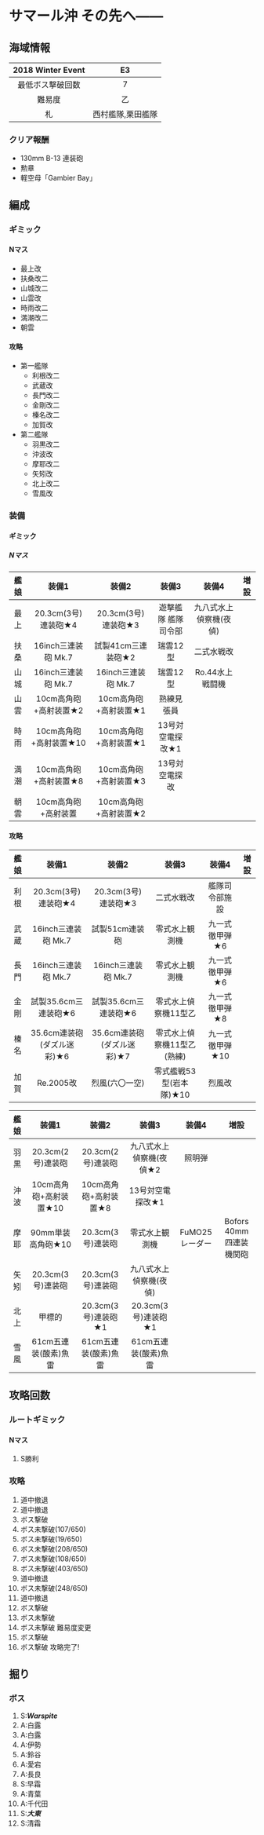 # サマール沖 その先へ――

## 海域情報

| 2018 Winter Event | E3                |
| :-:               | :-:               |
| 最低ボス撃破回数  | 7                 |
| 難易度            | 乙                |
| 札                | 西村艦隊,栗田艦隊 |

### クリア報酬

- 130mm B-13 連装砲
- 勲章
- 軽空母「Gambier Bay」

## 編成

### ギミック

#### Nマス

- 最上改
- 扶桑改二
- 山城改二
- 山雲改
- 時雨改二
- 満潮改二
- 朝雲

#### 攻略

- 第一艦隊
	- 利根改二
	- 武蔵改
	- 長門改二
	- 金剛改二
	- 榛名改二
	- 加賀改
- 第二艦隊
	- 羽黒改二
	- 沖波改
	- 摩耶改二
	- 矢矧改
	- 北上改二
	- 雪風改

### 装備

#### ギミック

##### Nマス

| 艦娘 | 装備1                   | 装備2                 | 装備3               | 装備4                  | 増設 |
| :-:  | :---------------------: | :----------------:    | :---------:         | :-:                    | :-:  |
| 最上 | 20.3cm(3号)連装砲★4     | 20.3cm(3号)連装砲★3   | 遊撃艦隊 艦隊司令部 | 九八式水上偵察機(夜偵) |      |
| 扶桑 | 16inch三連装砲 Mk.7     | 試製41cm三連装砲★2    | 瑞雲12型            | 二式水戦改             |      |
| 山城 | 16inch三連装砲 Mk.7     | 16inch三連装砲 Mk.7   | 瑞雲12型            | Ro.44水上戦闘機        |      |
| 山雲 | 10cm高角砲+高射装置★2   | 10cm高角砲+高射装置★1 | 熟練見張員    |                        |      |
| 時雨 | 10cm高角砲+高射装置★10   | 10cm高角砲+高射装置★1   | 13号対空電探改★1          |                        |      |
| 満潮 | 10cm高角砲+高射装置★8  | 10cm高角砲+高射装置★3 | 13号対空電探改     |                        |      |
| 朝雲 | 10cm高角砲+高射装置     | 10cm高角砲+高射装置★2 |                     |                        |      |

#### 攻略

| 艦娘 | 装備1                      | 装備2                      | 装備3                      | 装備4           | 増設 |
| :-:  | :---------------------:    | :----------------:         | :---------:                | :-:             | :-:  |
| 利根 | 20.3cm(3号)連装砲★4        | 20.3cm(3号)連装砲★3        | 二式水戦改                 | 艦隊司令部施設  |      |
| 武蔵 | 16inch三連装砲 Mk.7        | 試製51cm連装砲             | 零式水上観測機             | 九一式徹甲弾★6  |      |
| 長門 | 16inch三連装砲 Mk.7        | 16inch三連装砲 Mk.7        | 零式水上観測機             | 九一式徹甲弾★6  |      |
| 金剛 | 試製35.6cm三連装砲★6       | 試製35.6cm三連装砲★6       | 零式水上偵察機11型乙       | 九一式徹甲弾★8  |      |
| 榛名 | 35.6cm連装砲(ダズル迷彩)★6 | 35.6cm連装砲(ダズル迷彩)★7 | 零式水上偵察機11型乙(熟練) | 九一式徹甲弾★10 |      |
| 加賀 | Re.2005改                  | 烈風(六〇一空)             | 零式艦戦53型(岩本隊)★10    | 烈風改          |      |

| 艦娘 | 装備1                   | 装備2                 | 装備3                   | 装備4          | 増設                    |
| :-:  | :---------------------: | :----------------:    | :---------:             | :-:            | :-:                     |
| 羽黒 | 20.3cm(2号)連装砲       | 20.3cm(2号)連装砲     | 九八式水上偵察機(夜偵★2 | 照明弾         |                         |
| 沖波 | 10cm高角砲+高射装置★10  | 10cm高角砲+高射装置★8 | 13号対空電探改★1        |                |                         |
| 摩耶 | 90mm単装高角砲★10       | 20.3cm(3号)連装砲     | 零式水上観測機          | FuMO25レーダー | Bofors 40mm四連装機関砲 |
| 矢矧 | 20.3cm(3号)連装砲       | 20.3cm(3号)連装砲     | 九八式水上偵察機(夜偵)  |                |                         |
| 北上 | 甲標的                  | 20.3cm(3号)連装砲★1   | 20.3cm(3号)連装砲★1     |                |                         |
| 雪風 | 61cm五連装(酸素)魚雷    | 61cm五連装(酸素)魚雷  | 61cm五連装(酸素)魚雷    |                |                         |



## 攻略回数

### ルートギミック

#### Nマス

1. S勝利

### 攻略

1. 道中撤退
1. 道中撤退
1. ボス撃破
1. ボス未撃破(107/650)
1. ボス未撃破(19/650)
1. ボス未撃破(208/650)
1. ボス未撃破(108/650)
1. ボス未撃破(403/650)
1. 道中撤退
1. ボス未撃破(248/650)
1. 道中撤退
1. ボス撃破
1. ボス未撃破
1. ボス未撃破 難易度変更
1. ボス撃破
1. ボス撃破 攻略完了!

## 掘り

### ボス 

1. S:***Warspite***
1. A:白露
1. A:白露
1. A:伊勢
1. A:鈴谷
1. A:愛宕
1. A:長良
1. S:早霜
1. A:青葉
1. A:千代田
1. S:***大東***
1. S:清霜